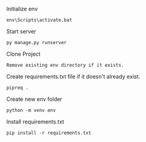 Initialize env

```
env\Scripts\activate.bat
```

Start server

```
py manage.py runserver
```

Clone Project

```
Remove existing env directory if it exists.
```

Create requirements.txt file if it doesn't already exist.

```
pipreq .
```

Create new env folder

```
python -m venv env
```

Install requirements.txt

```
pip install -r requirements.txt
```